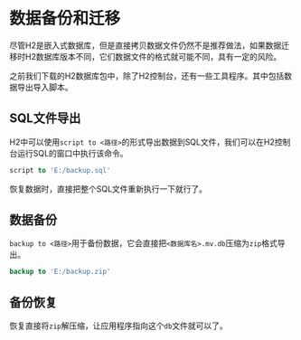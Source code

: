 # 数据备份和迁移

尽管H2是嵌入式数据库，但是直接拷贝数据文件仍然不是推荐做法，如果数据迁移时H2数据库版本不同，它们数据文件的格式就可能不同，具有一定的风险。

之前我们下载的H2数据库包中，除了H2控制台，还有一些工具程序。其中包括数据导出导入脚本。

## SQL文件导出

H2中可以使用`script to <路径>`的形式导出数据到SQL文件，我们可以在H2控制台运行SQL的窗口中执行该命令。

```sql
script to 'E:/backup.sql'
```

恢复数据时，直接把整个SQL文件重新执行一下就行了。

## 数据备份

`backup to <路径>`用于备份数据，它会直接把`<数据库名>.mv.db`压缩为`zip`格式导出。

```sql
backup to 'E:/backup.zip'
```

## 备份恢复

恢复直接将`zip`解压缩，让应用程序指向这个`db`文件就可以了。
